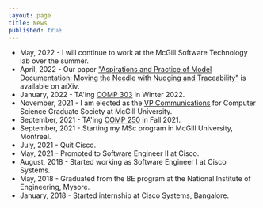 ```yaml
---
layout: page
title: News
published: true
---
```

- May, 2022 - I will continue to work at the McGill Software Technology lab over the summer.
- April, 2022 - Our paper <a href="https://arxiv.org/abs/2204.06425">"Aspirations and Practice of Model Documentation: Moving the Needle with Nudging and Traceability"</a> is available on arXiv.
- January, 2022 - TA'ing [COMP 303](https://github.com/jin-guo/COMP303_Winter2022) in Winter 2022.
- November, 2021 - I am elected as the <a href="https://csgs.cs.mcgill.ca/?page_id=42">VP Communications</a> for Computer Science Graduate Society at McGill University. 
- September, 2021 - TA'ing [COMP 250](http://www.cim.mcgill.ca/~langer/250.html) in Fall 2021.
- September, 2021 - Starting my MSc program in McGill University, Montreal.
- July, 2021 - Quit Cisco.
- May, 2021 - Promoted to Software Engineer II at Cisco.
- August, 2018 - Started working as Software Engineer I at Cisco Systems.
- May, 2018 - Graduated from the BE program at the National Institute of Engineering, Mysore.
- January, 2018 - Started internship at Cisco Systems, Bangalore.